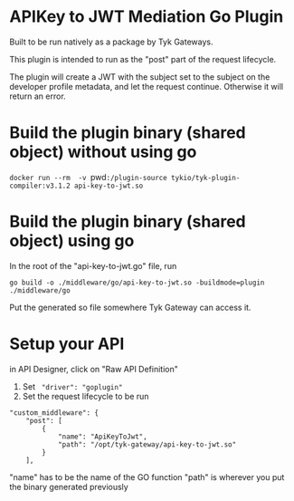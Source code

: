 # APIKey to JWT Mediation Go Plugin

Built to be run natively as a package by Tyk Gateways.

This plugin is intended to run as the "post" part of the request lifecycle.

The plugin will create a JWT with the subject set to the subject on the developer profile metadata, and let the request continue. Otherwise it will return an error.

# Build the plugin binary (shared object) without using go
`docker run --rm  -v `pwd`:/plugin-source tykio/tyk-plugin-compiler:v3.1.2 api-key-to-jwt.so`


# Build the plugin binary (shared object) using go
In the root of the "api-key-to-jwt.go" file, run

`go build -o ./middleware/go/api-key-to-jwt.so -buildmode=plugin ./middleware/go`


Put the generated so file somewhere Tyk Gateway can access it.

# Setup your API
in API Designer, click on "Raw API Definition"
1. Set ` "driver": "goplugin"`
2. Set the request lifecycle to be run
```
"custom_middleware": {
	"post": [
		{
			"name": "ApiKeyToJwt",
			"path": "/opt/tyk-gateway/api-key-to-jwt.so"
		}
	],
```
"name" has to be the name of the GO function
"path" is wherever you put the binary generated previously

